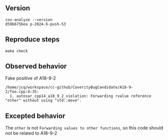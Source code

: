 ## Version

```shell
cov-analyze --version
d59b675bea p-2024.6-push-53
```

## Reproduce steps

```shell
make check
```

## Observed behavior

Fake positive of A18-9-2

```shell
/home/jcq/workspace/cc-github/CoverityBugCandidate/A18-9-2/foo.cpp:4:35:
  1. autosar_cpp14_a18_9_2_violation: Forwarding rvalue reference "other" without using "std::move".
```

## Excepted behavior

The `other` is not `Forwarding values to other functions`, so this code should not be related to A18-9-2
